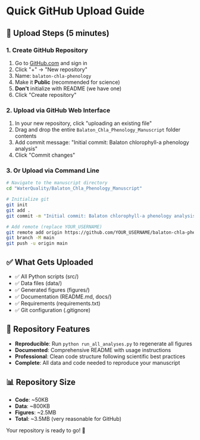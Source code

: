# Quick GitHub Upload Guide

## 🚀 Upload Steps (5 minutes)

### 1. Create GitHub Repository
1. Go to [GitHub.com](https://github.com) and sign in
2. Click "+" → "New repository"
3. Name: `balaton-chla-phenology`
4. Make it **Public** (recommended for science)
5. **Don't** initialize with README (we have one)
6. Click "Create repository"

### 2. Upload via GitHub Web Interface
1. In your new repository, click "uploading an existing file"
2. Drag and drop the entire `Balaton_Chla_Phenology_Manuscript` folder contents
3. Add commit message: "Initial commit: Balaton chlorophyll-a phenology analysis"
4. Click "Commit changes"

### 3. Or Upload via Command Line
```bash
# Navigate to the manuscript directory
cd "WaterQuality/Balaton_Chla_Phenology_Manuscript"

# Initialize git
git init
git add .
git commit -m "Initial commit: Balaton chlorophyll-a phenology analysis"

# Add remote (replace YOUR_USERNAME)
git remote add origin https://github.com/YOUR_USERNAME/balaton-chla-phenology.git
git branch -M main
git push -u origin main
```

## ✅ What Gets Uploaded
- ✅ All Python scripts (src/)
- ✅ Data files (data/)
- ✅ Generated figures (figures/)
- ✅ Documentation (README.md, docs/)
- ✅ Requirements (requirements.txt)
- ✅ Git configuration (.gitignore)

## 🎯 Repository Features
- **Reproducible**: Run `python run_all_analyses.py` to regenerate all figures
- **Documented**: Comprehensive README with usage instructions
- **Professional**: Clean code structure following scientific best practices
- **Complete**: All data and code needed to reproduce your manuscript

## 📊 Repository Size
- **Code**: ~50KB
- **Data**: ~800KB
- **Figures**: ~2.5MB
- **Total**: ~3.5MB (very reasonable for GitHub)

Your repository is ready to go! 🎉 